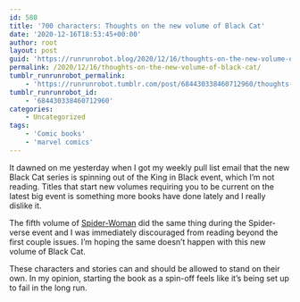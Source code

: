 ```yaml
---
id: 580
title: '700 characters: Thoughts on the new volume of Black Cat'
date: '2020-12-16T18:53:45+00:00'
author: root
layout: post
guid: 'https://runrunrobot.blog/2020/12/16/thoughts-on-the-new-volume-of-black-cat/'
permalink: /2020/12/16/thoughts-on-the-new-volume-of-black-cat/
tumblr_runrunrobot_permalink:
    - 'https://runrunrobot.tumblr.com/post/684430338460712960/thoughts-on-the-new-volume-of-black-cat'
tumblr_runrunrobot_id:
    - '684430338460712960'
categories:
    - Uncategorized
tags:
    - 'Comic books'
    - 'marvel comics'
---
```


It dawned on me yesterday when I got my weekly pull list email that the new Black Cat series is spinning out of the King in Black event, which I’m not reading. Titles that start new volumes requiring you to be current on the latest big event is something more books have done lately and I really dislike it.

The fifth volume of [Spider-Woman](https://marvel.fandom.com/wiki/Spider-Woman_Vol_5_1) did the same thing during the Spider-verse event and I was immediately discouraged from reading beyond the first couple issues. I’m hoping the same doesn’t happen with this new volume of Black Cat.

These characters and stories can and should be allowed to stand on their own. In my opinion, starting the book as a spin-off feels like it’s being set up to fail in the long run.